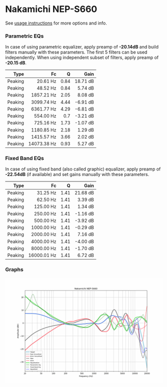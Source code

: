 # Nakamichi NEP-S660
See [usage instructions](https://github.com/jaakkopasanen/AutoEq#usage) for more options and info.

### Parametric EQs
In case of using parametric equalizer, apply preamp of **-20.14dB** and build filters manually
with these parameters. The first 5 filters can be used independently.
When using independent subset of filters, apply preamp of **-20.15 dB**.

| Type    | Fc          |    Q | Gain     |
|--------:|------------:|-----:|---------:|
| Peaking | 20.61 Hz    | 0.84 | 18.71 dB |
| Peaking | 48.52 Hz    | 0.84 | 5.74 dB  |
| Peaking | 1857.21 Hz  | 2.05 | 8.08 dB  |
| Peaking | 3099.74 Hz  | 4.44 | -6.91 dB |
| Peaking | 6361.77 Hz  | 4.29 | -6.81 dB |
| Peaking | 554.00 Hz   | 0.7  | -3.21 dB |
| Peaking | 725.16 Hz   | 1.73 | -1.07 dB |
| Peaking | 1180.85 Hz  | 2.18 | 1.29 dB  |
| Peaking | 1415.57 Hz  | 3.66 | 2.02 dB  |
| Peaking | 14073.38 Hz | 0.93 | 5.27 dB  |

### Fixed Band EQs
In case of using fixed band (also called graphic) equalizer, apply preamp of **-22.54dB**
(if available) and set gains manually with these parameters.

| Type    | Fc          |    Q | Gain     |
|--------:|------------:|-----:|---------:|
| Peaking | 31.25 Hz    | 1.41 | 21.68 dB |
| Peaking | 62.50 Hz    | 1.41 | 3.39 dB  |
| Peaking | 125.00 Hz   | 1.41 | 1.34 dB  |
| Peaking | 250.00 Hz   | 1.41 | -1.16 dB |
| Peaking | 500.00 Hz   | 1.41 | -3.92 dB |
| Peaking | 1000.00 Hz  | 1.41 | -0.29 dB |
| Peaking | 2000.00 Hz  | 1.41 | 7.16 dB  |
| Peaking | 4000.00 Hz  | 1.41 | -4.00 dB |
| Peaking | 8000.00 Hz  | 1.41 | -1.70 dB |
| Peaking | 16000.01 Hz | 1.41 | 6.72 dB  |

### Graphs
![](./Nakamichi%20NEP-S660.png)